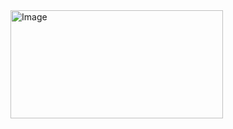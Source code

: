 <img width="340" height="173" alt="Image" src="https://github.com/user-attachments/assets/c6fb5973-077b-4ee0-af6c-cd7ff1a6c704" />
